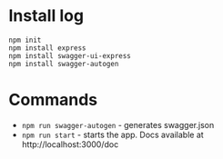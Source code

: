 # Install log

```
npm init
npm install express
npm install swagger-ui-express
npm install swagger-autogen
```

# Commands
* `npm run swagger-autogen` - generates swagger.json
* `npm run start` - starts the app. Docs available at http://localhost:3000/doc